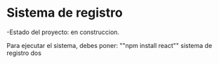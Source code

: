 <h1> Sistema de registro</h1>

-Estado del proyecto: en construccion.

Para ejecutar el sistema, debes poner:
""npm install react""
sistema de registro dos
